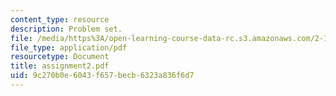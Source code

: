 ```yaml
---
content_type: resource
description: Problem set.
file: /media/https%3A/open-learning-course-data-rc.s3.amazonaws.com/2-141-modeling-and-simulation-of-dynamic-systems-fall-2006/9c270b0e6043f657becb6323a836f6d7_assignment2.pdf
file_type: application/pdf
resourcetype: Document
title: assignment2.pdf
uid: 9c270b0e-6043-f657-becb-6323a836f6d7
---
```

